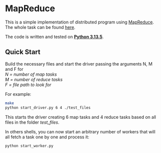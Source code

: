 # MapReduce
This is a simple implementation of distributed program using [MapReduce](https://en.wikipedia.org/wiki/MapReduce). 
<br>
The whole task can be found [here](map-reduce-task.pdf).

The code is written and tested on **[Python 3.13.5](https://www.python.org/downloads/release/python-3135/)**.

## Quick Start

Build the necessary files and start the driver passing the arguments N, M and F for
<br>
_N = number of map tasks
<br>
M = number of reduce tasks
<br>
F = file path to look for_

For example:
```sh
make
python start_driver.py 6 4 ./test_files
```
This starts the driver creating 6 map tasks and 4 reduce tasks based on all files in the folder _test_files_.

In others shells, you can now start an arbitrary number of workers that will all fetch a task one by one and process it:
```sh
python start_worker.py
```
